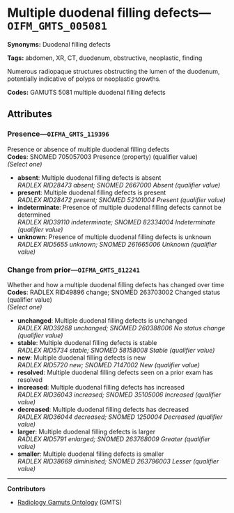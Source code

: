 # Multiple duodenal filling defects—`OIFM_GMTS_005081`

**Synonyms:** Duodenal filling defects

**Tags:** abdomen, XR, CT, duodenum, obstructive, neoplastic, finding

Numerous radiopaque structures obstructing the lumen of the duodenum, potentially indicative of polyps or neoplastic growths.

**Codes:** GAMUTS 5081 multiple duodenal filling defects

## Attributes

### Presence—`OIFMA_GMTS_119396`

Presence or absence of multiple duodenal filling defects  
**Codes**: SNOMED 705057003 Presence (property) (qualifier value)  
*(Select one)*

- **absent**: Multiple duodenal filling defects is absent  
_RADLEX RID28473 absent; SNOMED 2667000 Absent (qualifier value)_
- **present**: Multiple duodenal filling defects is present  
_RADLEX RID28472 present; SNOMED 52101004 Present (qualifier value)_
- **indeterminate**: Presence of multiple duodenal filling defects cannot be determined  
_RADLEX RID39110 indeterminate; SNOMED 82334004 Indeterminate (qualifier value)_
- **unknown**: Presence of multiple duodenal filling defects is unknown  
_RADLEX RID5655 unknown; SNOMED 261665006 Unknown (qualifier value)_

### Change from prior—`OIFMA_GMTS_812241`

Whether and how a multiple duodenal filling defects has changed over time  
**Codes**: RADLEX RID49896 change; SNOMED 263703002 Changed status (qualifier value)  
*(Select one)*

- **unchanged**: Multiple duodenal filling defects is unchanged  
_RADLEX RID39268 unchanged; SNOMED 260388006 No status change (qualifier value)_
- **stable**: Multiple duodenal filling defects is stable  
_RADLEX RID5734 stable; SNOMED 58158008 Stable (qualifier value)_
- **new**: Multiple duodenal filling defects is new  
_RADLEX RID5720 new; SNOMED 7147002 New (qualifier value)_
- **resolved**: Multiple duodenal filling defects seen on a prior exam has resolved  
- **increased**: Multiple duodenal filling defects has increased  
_RADLEX RID36043 increased; SNOMED 35105006 Increased (qualifier value)_
- **decreased**: Multiple duodenal filling defects has decreased  
_RADLEX RID36044 decreased; SNOMED 1250004 Decreased (qualifier value)_
- **larger**: Multiple duodenal filling defects is larger  
_RADLEX RID5791 enlarged; SNOMED 263768009 Greater (qualifier value)_
- **smaller**: Multiple duodenal filling defects is smaller  
_RADLEX RID38669 diminished; SNOMED 263796003 Lesser (qualifier value)_

---

**Contributors**

- [Radiology Gamuts Ontology](https://gamuts.net/) (GMTS)